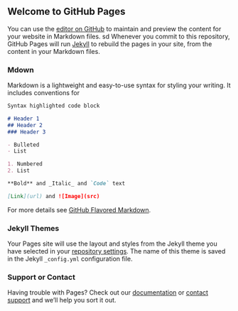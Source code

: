 ## Welcome to GitHub Pages

You can use the [editor on GitHub](https://github.com/corneliusfritz/corneliusfritz.github.io/edit/main/index.md) to maintain and preview the content for your website in Markdown files.
  sd
Whenever you commit to this repository, GitHub Pages will run [Jekyll](https://jekyllrb.com/) to rebuild the pages in your site, from the content in your Markdown files.

### Mdown

Markdown is a lightweight and easy-to-use syntax for styling your writing. It includes conventions for

```markdown
Syntax highlighted code block

# Header 1
## Header 2
### Header 3

- Bulleted
- List

1. Numbered
2. List

**Bold** and _Italic_ and `Code` text

[Link](url) and ![Image](src)
```

For more details see [GitHub Flavored Markdown](https://guides.github.com/features/mastering-markdown/).

### Jekyll Themes

Your Pages site will use the layout and styles from the Jekyll theme you have selected in your [repository settings](https://github.com/corneliusfritz/corneliusfritz.github.io/settings/pages). The name of this theme is saved in the Jekyll `_config.yml` configuration file.

### Support or Contact

Having trouble with Pages? Check out our [documentation](https://docs.github.com/categories/github-pages-basics/) or [contact support](https://support.github.com/contact) and we’ll help you sort it out.
